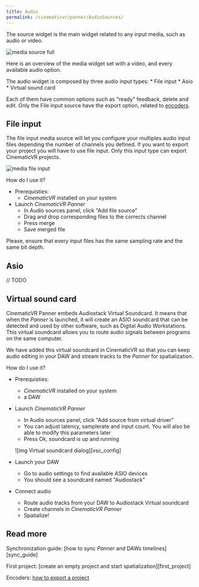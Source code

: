 ```yaml
---
title: Audio
permalink: /cinematicvr/panner/AudioSources/
---
```


[media_full]: {{site.baseurl}}/cinematicvr/img/media_full.png
[encoders]: {{site.baseurl}}/cinematicvr/Encoder/
[media_file_merge]: {{site.baseurl}}/cinematicvr/media_file_merge.gif

The source widget is the main widget related to any input media, such as audio or video.

![media source full][media_full]

Here is an overview of the media widget set with a video, and every available audio option.

The audio widget is composed by three audio input types: 
	* File input
	* Asio 
	* Virtual sound card
	
Each of them have common options such as "ready" feedback, delete and edit. Only the File input source have the export option, related to [encoders][encoders].

## File input

The file input media source will let you configure your multiples audio input files depending the number of channels you defined. If you want to export your project you will have to use file input. Only this input type can export CinematicVR projects.

![media file input][media_file_merge]

How do I use it?
- Prerequisties:
	- *CinematicVR* installed on your system
- Launch *CinematicVR Panner*
	- In Audio sources panel, click "Add file source"
	- Drag and drop corresponding files to the corrects channel
	- Press merge
	- Save merged file
	
Please, ensure that every input files has the same sampling rate and the same bit depth.

## Asio

// TODO

## Virtual sound card

CinematicVR Panner embeds Audiostack Virtual Soundcard. It means that when the *Panner* is launched, it will create an ASIO soundcard that can be detected and used by other software, such as Digital Audio Workstations. This virtual soundcard allows you to route audio signals between programs on the same computer.

We have added this virtual soundcard in CinematicVR so that you can keep audio editing in your DAW and stream tracks to the *Panner* for spatialization.

How do I use it?
- Prerequisties:
	- *CinematicVR* installed on your system
	- a DAW
- Launch *CinematicVR Panner*
	- In Audio sources panel, click "Add source from virtual driver"
	- You can adjust latency, samplerate and input count. You will also be able to modify this parameters later
	- Press Ok, soundcard is up and running

	![img Virtual soundcard dialog][vsc_config]

- Launch your DAW
	- Go to audio settings to find available ASIO devices
	- You should see a soundcard named "Audiostack"
- Connect audio
	- Route audio tracks from your DAW to Audiostack Virtual soundcard
	- Create channels in *CinematicVR Panner*
	- Spatialize!
	
	
## Read more

Synchronization guide: [how to sync *Panner* and DAWs timelines][sync_guide] 

First project: [create an empty project and start spatialization][first_project] 

Encoders: [how to export a project][encoders] 